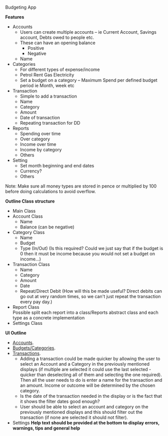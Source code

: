 Budgeting App

**Features**
* Accounts
    * Users can create multiple accounts – ie Current Account, Savings account, Debts owed to people etc.
    * These can have an opening balance
        * Positive
        * Negative
    * Name
* Categories
    * For different types of expense/income
    * Petrol Rent Gas Electricity
    * Set a budget on a category – Maximum Spend per defined budget period ie Month, week etc
* Transaction
    * Simple to add a transaction
    * Name
    * Category
    * Amount
    * Date of transaction
    * Repeating transaction for DD
* Reports
    * Spending over time
    * Over category
    * Income over time
    * Income by category
    * Others
* Setting
    * Set month beginning and end dates
    * Currency?
    * Others

Note: Make sure all money types are stored in pence or multiplied by 100 before doing calculations to avoid overflow.


**Outline Class structure**
* Main Class
* Account Class
    * Name
    * Balance (can be negative)
* Category Class
    * Name
    * Budget
    * Type (In/Out) (Is this required? Could we just say that if the budget is 0 then it must be income because you would not set a budget on income...)
* Transaction Class
    * Name
    * Category
    * Amount
    * Date
    * Repeat/Direct Debit (How will this be made useful? Direct debits can go out at very random times, so we can't just repeat the transaction every pay day.)
* Report Class   
    Possible split each report into a class/Reports abstract class and each type as a concrete implementation
* Settings Class


**UI Outline**
* [Accounts](https://docs.google.com/drawings/d/1tuL8VGgVeqM04PrUxh6Po6BIvPMAYP7S-Y7Ed7Q5Fc8/edit).
* [Budgets/Categories](https://docs.google.com/drawings/d/1RM5IkOOLDjHiFRMeZ7rex5PEmfDqakSZkj_XsONUcpQ/edit).
* [Transactions](https://docs.google.com/drawings/d/156GGZiG44f8jHVfh2B33xfX2A6DHN5jDbkkrabknmfg/edit).
    * Adding a transaction could be made quicker by allowing the user to select an Account and a Category in the previously mentioned displays (if multiple are selected it could use the last selected - quicker than deselecting all of them and selecting the one required). Then all the user needs to do is enter a name for the transaction and an amount. Income or outcome will be determined by the chosen category.
    * Is the date of the transaction needed in the display or is the fact that it shows the filter dates good enough?
    * User should be able to select an account and category on the previously mentioned displays and this should filter out the transaction (if none are selected it should not filter).
* Settings
**Help text should be provided at the bottom to display errors, warnings, tips and general help**